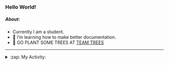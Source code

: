 ### Hello World!

##### About:
- Currently I am a student.
- 🌱 I’m learning how to make better documentation.
- 🌱 GO PLANT SOME TREES AT [TEAM TREES](https://teamtrees.org/)

---
<details>
  <summary>:zap: My Activity:</summary>
  
<!--START_SECTION:waka-->
![Code Time](http://img.shields.io/badge/Code%20Time-1%2C004%20hrs%2034%20mins-blue)

**I'm a Night 🦉** 

```text
🌞 Morning    94 commits     ███░░░░░░░░░░░░░░░░░░░░░░   13.53% 
🌆 Daytime    153 commits    █████░░░░░░░░░░░░░░░░░░░░   22.01% 
🌃 Evening    214 commits    ███████░░░░░░░░░░░░░░░░░░   30.79% 
🌙 Night      234 commits    ████████░░░░░░░░░░░░░░░░░   33.67%

```
📅 **I'm Most Productive on Tuesday** 

```text
Monday       105 commits    ███░░░░░░░░░░░░░░░░░░░░░░   15.11% 
Tuesday      133 commits    ████░░░░░░░░░░░░░░░░░░░░░   19.14% 
Wednesday    78 commits     ██░░░░░░░░░░░░░░░░░░░░░░░   11.22% 
Thursday     98 commits     ███░░░░░░░░░░░░░░░░░░░░░░   14.1% 
Friday       97 commits     ███░░░░░░░░░░░░░░░░░░░░░░   13.96% 
Saturday     76 commits     ██░░░░░░░░░░░░░░░░░░░░░░░   10.94% 
Sunday       108 commits    ████░░░░░░░░░░░░░░░░░░░░░   15.54%

```


📊 **This Week I Spent My Time On** 

```text
🔥 Editors: 
VS Code                  9 hrs 18 mins       █████████████████████████   100.0%

🐱‍💻 Projects: 
CSF22                    6 hrs 48 mins       ██████████████████░░░░░░░   73.05% 
praise-demo              2 hrs 30 mins       ██████░░░░░░░░░░░░░░░░░░░   26.95%

```


 Last Updated on 19/01/2023 07:04:12 UTC
<!--END_SECTION:waka-->
</details>
